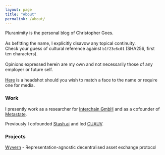 ```yaml
---
layout: page
title: "About"
permalink: /about/
---
```


Pluranimity is the personal blog of Christopher Goes.<br />
<br />
As befitting the name, I explicitly disavow any topical continuity.<br />
Check your guess of cultural reference against `b1f23e6c01` (SHA256, first ten characters).<br/>
<br />
Opinions expressed herein are my own and not necessarily those of any employer or future self.<br />
<br />
[Here](/headshot.jpg) is a headshot should you wish to match a face to the name or require one for media.<br />

### Work

I presently work as a researcher for [Interchain GmbH](https://interchain.berlin) and as a cofounder of [Metastate](https://metastate.ch/).

Previously I cofounded [Stash.ai](https://stash.ai) and led [CUAUV](http://cuauv.org).

### Projects

[Wyvern](https://wyvernprotocol.com) - Representation-agnostic decentralised asset exchange protocol
